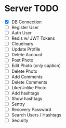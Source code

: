# Server TODO

- [x] DB Connection
- [ ] Register User
- [ ] Auth User
- [ ] Redis w/ JWT Tokens
- [ ] Cloudinary
- [ ] Update Profile
- [ ] Delete Account
- [ ] Post Photo
- [ ] Edit Photo (only caption)
- [ ] Delete Photo
- [ ] Add Comments
- [ ] Delete Comments
- [ ] Like/Unlike Photo
- [ ] Add hashtags
- [ ] Show hashtags
- [ ] Sentry
- [ ] Recovery Password
- [ ] Search Users / Hashtags
- [ ] Security
